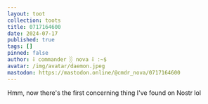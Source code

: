```yaml
---
layout: toot
collection: toots
title: 0717164600
date: 2024-07-17
published: true
tags: []
pinned: false
author: ⸸ commander ░ nova ⸸ :~$
avatar: /img/avatar/daemon.jpeg
mastodon: https://mastodon.online/@cmdr_nova/0717164600
---
```


Hmm, now there's the first concerning thing I've found on Nostr lol
